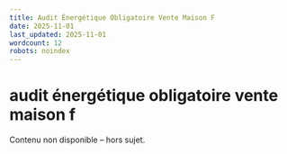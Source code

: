 ```yaml
---
title: Audit Énergétique Obligatoire Vente Maison F
date: 2025-11-01
last_updated: 2025-11-01
wordcount: 12
robots: noindex
---
```


# audit énergétique obligatoire vente maison f

Contenu non disponible – hors sujet.